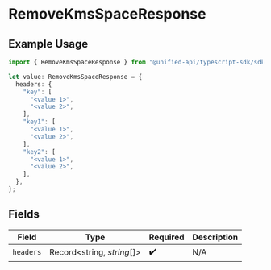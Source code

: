 # RemoveKmsSpaceResponse

## Example Usage

```typescript
import { RemoveKmsSpaceResponse } from "@unified-api/typescript-sdk/sdk/models/operations";

let value: RemoveKmsSpaceResponse = {
  headers: {
    "key": [
      "<value 1>",
      "<value 2>",
    ],
    "key1": [
      "<value 1>",
      "<value 2>",
    ],
    "key2": [
      "<value 1>",
      "<value 2>",
    ],
  },
};
```

## Fields

| Field                      | Type                       | Required                   | Description                |
| -------------------------- | -------------------------- | -------------------------- | -------------------------- |
| `headers`                  | Record<string, *string*[]> | :heavy_check_mark:         | N/A                        |